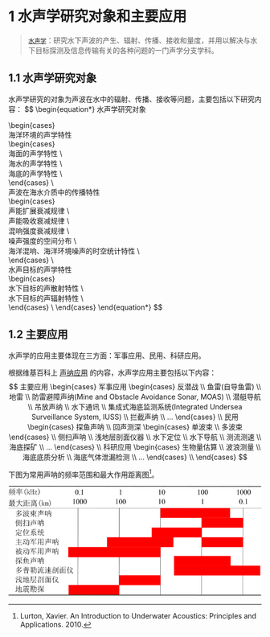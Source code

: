 # 1 水声学研究对象和主要应用

> [`水声学`](https://baike.baidu.com/item/水声学/1412613?fr=aladdin)：研究水下声波的产生、辐射、传播、接收和量度，并用以解决与水下目标探测及信息传输有关的各种问题的一门声学分支学科。

## 1.1 水声学研究对象

水声学研究的对象为声波在水中的辐射、传播、接收等问题，主要包括以下研究内容：
$$
\begin{equation*}
水声学研究对象

\begin{cases}	
	海洋环境的声学特性	
	\begin{cases}		
		海面的声学特性 \\		
		海水的声学特性 \\		
		海底的声学特性 \\	
	\end{cases} \\	
	声波在海水介质中的传播特性	
	\begin{cases}		
		声能扩展衰减规律 \\		
		声能吸收衰减规律 \\		
		混响强度衰减规律 \\		
		噪声强度的空间分布 \\		
		海洋混响、海洋环境噪声的时空统计特性 \\	
	\end{cases} \\	
	水声目标的声学特性	
	\begin{cases}        
		水下目标的声散射特性 \\        
		水下目标的声辐射特性 \\	
	\end{cases} \\
\end{cases}
\end{equation*}
$$

## 1.2 主要应用

水声学的应用主要体现在三方面：军事应用、民用、科研应用。

根据维基百科上 [声纳应用](https://en.wikipedia.ahmu.cf/wiki/Sonar) 的内容，水声学应用主要包括以下内容：
$$
主要应用
\begin{cases}
	军事应用 
	\begin{cases}    
		反潜战 \\    
		鱼雷(自导鱼雷) \\    
		地雷 \\    
		防雷避障声纳(Mine and Obstacle Avoidance Sonar, MOAS) \\    
		潜艇导航 \\    
		吊放声纳 \\    
		水下通讯 \\    
		集成式海底监测系统(Integrated Undersea Surveillance System, IUSS) \\   
		拦截声纳 \\   
		...
	\end{cases} \\
	民用 
	\begin{cases}	
		探鱼声呐 \\	
		回声测深 
        \begin{cases}
        	单波束 \\
        	多波束
        \end{cases}
        \\	
        侧扫声呐 \\
        浅地层剖面仪器 \\
		水下定位 \\	
		水下导航 \\	
		测流测速 \\	
		海底探矿 \\	
		...
	\end{cases} \\
	科研应用
	\begin{cases}	
		生物量估算 \\	
		波浪测量 \\	
		海底底质分析 \\	
		海底气体泄漏检测 \\	
		...
	\end{cases} \\
\end{cases}
$$




下图为常用声呐的频率范围和最大作用距离图[^1]。

![](../resources/Chapter2-水声学/声呐频率和距离范围图.png)

[^1]: Lurton, Xavier. An Introduction to Underwater Acoustics: Principles and Applications. 2010.

